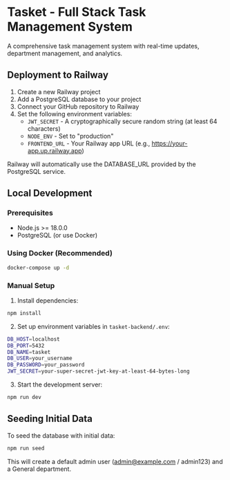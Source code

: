 # Tasket - Full Stack Task Management System

A comprehensive task management system with real-time updates, department management, and analytics.

## Deployment to Railway

1. Create a new Railway project
2. Add a PostgreSQL database to your project
3. Connect your GitHub repository to Railway
4. Set the following environment variables:
   - `JWT_SECRET` - A cryptographically secure random string (at least 64 characters)
   - `NODE_ENV` - Set to "production"
   - `FRONTEND_URL` - Your Railway app URL (e.g., https://your-app.up.railway.app)

Railway will automatically use the DATABASE_URL provided by the PostgreSQL service.

## Local Development

### Prerequisites
- Node.js >= 18.0.0
- PostgreSQL (or use Docker)

### Using Docker (Recommended)
```bash
docker-compose up -d
```

### Manual Setup

1. Install dependencies:
```bash
npm install
```

2. Set up environment variables in `tasket-backend/.env`:
```bash
DB_HOST=localhost
DB_PORT=5432
DB_NAME=tasket
DB_USER=your_username
DB_PASSWORD=your_password
JWT_SECRET=your-super-secret-jwt-key-at-least-64-bytes-long
```

3. Start the development server:
```bash
npm run dev
```

## Seeding Initial Data

To seed the database with initial data:
```bash
npm run seed
```

This will create a default admin user (admin@example.com / admin123) and a General department.
